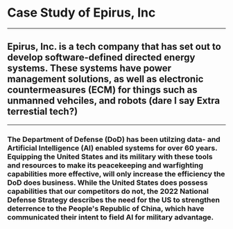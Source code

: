 # Case Study of Epirus, Inc
---
## Epirus, Inc. is a tech company that has set out to develop software-defined directed energy systems. These systems have power management solutions, as well as electronic countermeasures (ECM) for things such as unmanned vehciles, and robots (dare I say Extra terrestial tech?)

---

### The Department of Defense (DoD) has been utilzing data- and Artificial Intelligence (AI) enabled systems for over 60 years. Equipping the United States and its military with these tools and resources to make its peacekeeping and warfighting capabilities more effective, will only increase the efficiency the DoD does business.  While the United States does possess capabilities that our competitors do not, the 2022 National Defense Strategy describes the need for the US to strengthen deterrence to the People's Republic of China, which have communicated their intent to field AI for military advantage.